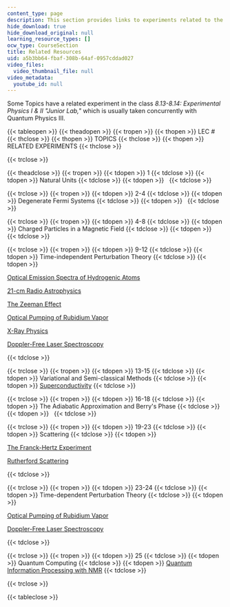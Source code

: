 ```yaml
---
content_type: page
description: This section provides links to experiments related to the course topics.
hide_download: true
hide_download_original: null
learning_resource_types: []
ocw_type: CourseSection
title: Related Resources
uid: a5b3bb64-fbaf-308b-64af-0957cddad027
video_files:
  video_thumbnail_file: null
video_metadata:
  youtube_id: null
---
```


Some Topics have a related experiment in the class _8.13-8.14: Experimental Physics I & II "Junior Lab,"_ which is usually taken concurrently with Quantum Physics III.

{{< tableopen >}}
{{< theadopen >}}
{{< tropen >}}
{{< thopen >}}
LEC #
{{< thclose >}}
{{< thopen >}}
TOPICS
{{< thclose >}}
{{< thopen >}}
RELATED EXPERIMENTS
{{< thclose >}}

{{< trclose >}}

{{< theadclose >}}
{{< tropen >}}
{{< tdopen >}}
1
{{< tdclose >}}
{{< tdopen >}}
Natural Units
{{< tdclose >}}
{{< tdopen >}}
 
{{< tdclose >}}

{{< trclose >}}
{{< tropen >}}
{{< tdopen >}}
2-4
{{< tdclose >}}
{{< tdopen >}}
Degenerate Fermi Systems
{{< tdclose >}}
{{< tdopen >}}
 
{{< tdclose >}}

{{< trclose >}}
{{< tropen >}}
{{< tdopen >}}
4-8
{{< tdclose >}}
{{< tdopen >}}
Charged Particles in a Magnetic Field
{{< tdclose >}}
{{< tdopen >}}
 
{{< tdclose >}}

{{< trclose >}}
{{< tropen >}}
{{< tdopen >}}
9-12
{{< tdclose >}}
{{< tdopen >}}
Time-independent Perturbation Theory
{{< tdclose >}}
{{< tdopen >}}


[Optical Emission Spectra of Hydrogenic Atoms](/courses/8-13-14-experimental-physics-i-ii-junior-lab-fall-2007-spring-2008/pages/labs/lab11)

[21-cm Radio Astrophysics](/courses/8-13-14-experimental-physics-i-ii-junior-lab-fall-2007-spring-2008/pages/labs/lab15)

[The Zeeman Effect](/courses/8-13-14-experimental-physics-i-ii-junior-lab-fall-2007-spring-2008/pages/labs/lab16)

[Optical Pumping of Rubidium Vapor](/courses/8-13-14-experimental-physics-i-ii-junior-lab-fall-2007-spring-2008/pages/labs/lab17)

[X-Ray Physics](/courses/8-13-14-experimental-physics-i-ii-junior-lab-fall-2007-spring-2008/pages/labs/lab19)

[Doppler-Free Laser Spectroscopy](/courses/8-13-14-experimental-physics-i-ii-junior-lab-fall-2007-spring-2008/pages/labs/lab21)


{{< tdclose >}}

{{< trclose >}}
{{< tropen >}}
{{< tdopen >}}
13-15
{{< tdclose >}}
{{< tdopen >}}
Variational and Semi-classical Methods
{{< tdclose >}}
{{< tdopen >}}
[Superconductivity](/courses/8-13-14-experimental-physics-i-ii-junior-lab-fall-2007-spring-2008/pages/labs/lab20)
{{< tdclose >}}

{{< trclose >}}
{{< tropen >}}
{{< tdopen >}}
16-18
{{< tdclose >}}
{{< tdopen >}}
The Adiabatic Approximation and Berry's Phase
{{< tdclose >}}
{{< tdopen >}}
 
{{< tdclose >}}

{{< trclose >}}
{{< tropen >}}
{{< tdopen >}}
19-23
{{< tdclose >}}
{{< tdopen >}}
Scattering
{{< tdclose >}}
{{< tdopen >}}


[The Franck-Hertz Experiment](/courses/8-13-14-experimental-physics-i-ii-junior-lab-fall-2007-spring-2008/pages/labs/lab6)

[Rutherford Scattering](/courses/8-13-14-experimental-physics-i-ii-junior-lab-fall-2007-spring-2008/pages/labs/lab10)


{{< tdclose >}}

{{< trclose >}}
{{< tropen >}}
{{< tdopen >}}
23-24
{{< tdclose >}}
{{< tdopen >}}
Time-dependent Perturbation Theory
{{< tdclose >}}
{{< tdopen >}}


[Optical Pumping of Rubidium Vapor](/courses/8-13-14-experimental-physics-i-ii-junior-lab-fall-2007-spring-2008/pages/labs/lab17) 

[Doppler-Free Laser Spectroscopy](/courses/8-13-14-experimental-physics-i-ii-junior-lab-fall-2007-spring-2008/pages/labs/lab21)


{{< tdclose >}}

{{< trclose >}}
{{< tropen >}}
{{< tdopen >}}
25
{{< tdclose >}}
{{< tdopen >}}
Quantum Computing
{{< tdclose >}}
{{< tdopen >}}
[Quantum Information Processing with NMR](/courses/8-13-14-experimental-physics-i-ii-junior-lab-fall-2007-spring-2008/pages/labs/lab22)
{{< tdclose >}}

{{< trclose >}}

{{< tableclose >}}